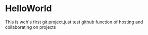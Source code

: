 # HelloWorld
This is wch's first git project,just test github function of hosting and collaborating on projects
